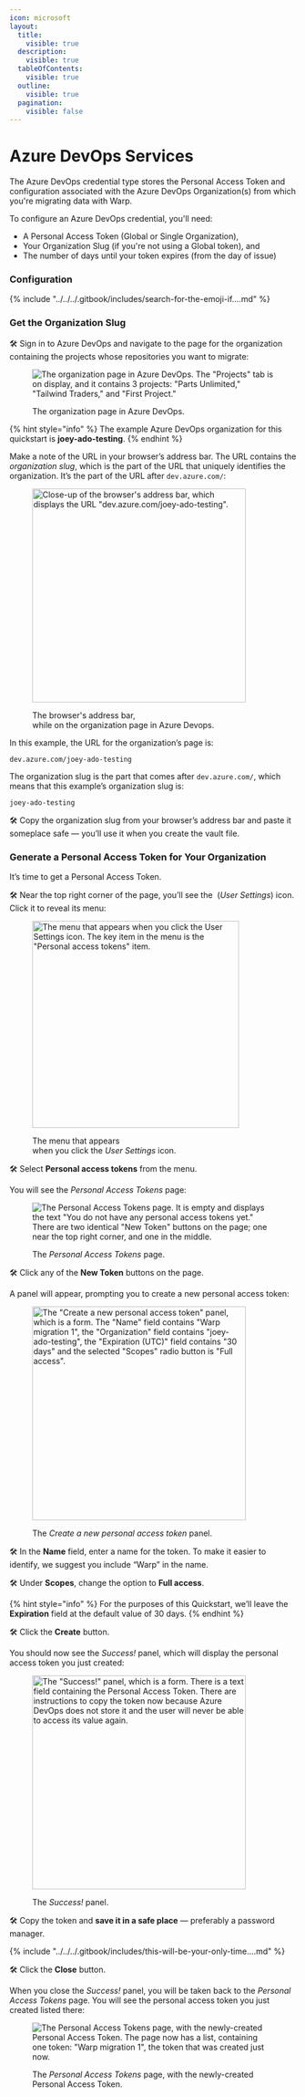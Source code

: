 ```yaml
---
icon: microsoft
layout:
  title:
    visible: true
  description:
    visible: true
  tableOfContents:
    visible: true
  outline:
    visible: true
  pagination:
    visible: false
---
```


# Azure DevOps Services

The Azure DevOps credential type stores the Personal Access Token and configuration associated with the Azure DevOps Organization(s) from which you're migrating data with Warp.

To configure an Azure DevOps credential, you'll need:

* A Personal Access Token (Global or Single Organization),
* Your Organization Slug (if you're not using a Global token), and
* The number of days until your token expires (from the day of issue)

### Configuration

{% include "../../../.gitbook/includes/search-for-the-emoji-if....md" %}

### Get the Organization Slug&#x20;

🛠️ Sign in to Azure DevOps and navigate to the page for the organization containing the projects whose repositories you want to migrate:

<figure><img src="../../../.gitbook/assets/image (17) (1).png" alt="The organization page in Azure DevOps. The &#x22;Projects&#x22; tab is on display, and it contains 3 projects: &#x22;Parts Unlimited,&#x22; &#x22;Tailwind Traders,&#x22; and &#x22;First Project.&#x22;"><figcaption><p>The organization page in Azure DevOps.</p></figcaption></figure>

{% hint style="info" %}
The example Azure DevOps organization for this quickstart is **joey-ado-testing**.
{% endhint %}

Make a note of the URL in your browser’s address bar. The URL contains the _organization slug_, which is the part of the URL that uniquely identifies the organization. It’s the part of the URL after `dev.azure.com/`:

<figure><img src="../../../.gitbook/assets/image (18) (1).png" alt="Close-up of the browser&#x27;s address bar, which displays the URL &#x22;dev.azure.com/joey-ado-testing&#x22;." width="375"><figcaption><p>The browser's address bar,<br>while on the organization page in Azure Devops.</p></figcaption></figure>

In this example, the URL for the organization’s page is:

```
dev.azure.com/joey-ado-testing
```

The organization slug is the part that comes after `dev.azure.com/`, which means that this example’s organization slug is:

```
joey-ado-testing
```

🛠️ Copy the organization slug from your browser’s address bar and paste it someplace safe — you’ll use it when you create the vault file.

### Generate a Personal Access Token for Your Organization

It’s time to get a Personal Access Token.

🛠️ Near the top right corner of the page, you’ll see the  <img src="../../../.gitbook/assets/image (19) (1).png" alt="" data-size="line"> (_User Settings_) icon. Click it to reveal its menu:

<figure><img src="../../../.gitbook/assets/image (16) (1).png" alt="The menu that appears when you click the User Settings icon. The key item in the menu is the &#x22;Personal access tokens&#x22; item." width="363"><figcaption><p>The menu that appears<br>when you click the <em>User Settings</em> icon.</p></figcaption></figure>

🛠️  Select **Personal access tokens** from the menu.

You will see the _Personal Access Tokens_ page:

<figure><img src="../../../.gitbook/assets/image (20) (1).png" alt="The Personal Access Tokens page. It is empty and displays the text &#x22;You do not have any personal access tokens yet.&#x22; There are two identical &#x22;New Token&#x22; buttons on the page; one near the top right corner, and one in the middle."><figcaption><p>The <em>Personal Access Tokens</em> page.</p></figcaption></figure>

🛠️ Click any of the **New Token** buttons on the page.

A panel will appear, prompting you to create a new personal access token:

<figure><img src="../../../.gitbook/assets/image (21) (1).png" alt="The &#x22;Create a new personal access token&#x22; panel, which is a form. The &#x22;Name&#x22; field contains &#x22;Warp migration 1&#x22;, the &#x22;Organization&#x22; field contains &#x22;joey-ado-testing&#x22;, the &#x22;Expiration (UTC)&#x22; field contains &#x22;30 days&#x22; and the selected &#x22;Scopes&#x22; radio button is &#x22;Full access&#x22;." width="375"><figcaption><p>The <em>Create a new personal access token</em> panel.</p></figcaption></figure>

🛠️ In the **Name** field, enter a name for the token. To make it easier to identify, we suggest you include “Warp” in the name.

🛠️ Under **Scopes**, change the option to **Full access**.

{% hint style="info" %}
For the purposes of this Quickstart, we’ll leave the **Expiration** field at the default value of 30 days.
{% endhint %}

🛠️ Click the **Create** button.

You should now see the _Success!_ panel, which will display the personal access token you just created:

<figure><img src="../../../.gitbook/assets/image (22) (1).png" alt="The &#x22;Success!&#x22; panel, which is a form. There is a text field containing the Personal Access Token. There are instructions to copy the token now because Azure DevOps does not store it and the user will never be able to access its value again." width="375"><figcaption><p>The <em>Success!</em> panel.</p></figcaption></figure>

🛠️ Copy the token and **save it in a safe place** — preferably a password manager.

{% include "../../../.gitbook/includes/this-will-be-your-only-time....md" %}

🛠️ Click the **Close** button.

When you close the _Success!_ panel, you will be taken back to the _Personal Access Tokens_ page. You will see the personal access token you just created listed there:

<figure><img src="../../../.gitbook/assets/image (23) (1).png" alt="The Personal Access Tokens page, with the newly-created Personal Access Token. The page now has a list, containing one token: &#x22;Warp migration 1&#x22;, the token that was created just now."><figcaption><p>The <em>Personal Access Tokens</em> page, with the newly-created Personal Access Token.</p></figcaption></figure>

